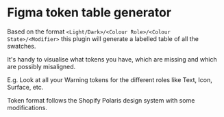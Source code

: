 # Figma token table generator

Based on the format `<Light/Dark>/<Colour Role>/<Colour State>/<Modifier>` this plugin will generate a labelled table of all the swatches.

It's handy to visualise what tokens you have, which are missing and which are possibly misaligned.

E.g. Look at all your Warning tokens for the different roles like Text, Icon, Surface, etc.

Token format follows the Shopify Polaris design system with some modifications.
